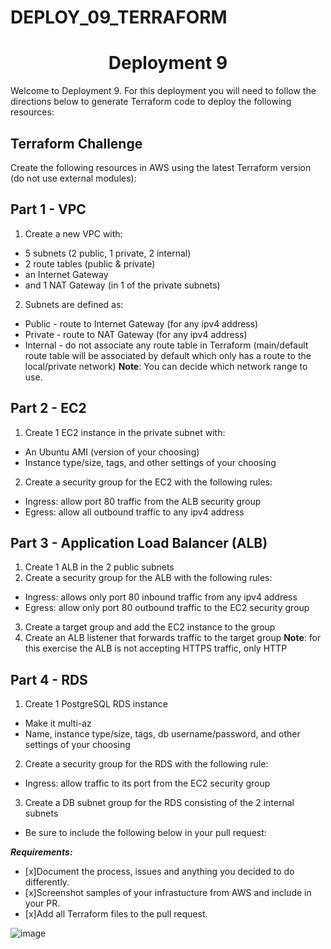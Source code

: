 # DEPLOY_09_TERRAFORM

<h1 align=center>Deployment 9</h1>

Welcome to Deployment 9. For this deployment you will need to follow the directions below to generate Terraform code to deploy the following resources:

## Terraform Challenge
Create the following resources in AWS using the latest Terraform version (do not use external modules):

## Part 1 - VPC
1. Create a new VPC with:
 * 5 subnets (2 public, 1 private, 2 internal)
 * 2 route tables (public & private)
 * an Internet Gateway
 * and 1 NAT Gateway (in 1 of the private subnets)

2. Subnets are defined as:
 * Public - route to Internet Gateway (for any ipv4 address)
 * Private - route to NAT Gateway (for any ipv4 address)
 * Internal - do not associate any route table in Terraform (main/default route table will be associated by default which only has a route to the local/private network)
**Note**: You can decide which network range to use.

## Part 2 - EC2
1. Create 1 EC2 instance in the private subnet with:
 * An Ubuntu AMI (version of your choosing)
 * Instance type/size, tags, and other settings of your choosing
2. Create a security group for the EC2 with the following rules:
 * Ingress: allow port 80 traffic from the ALB security group
 * Egress: allow all outbound traffic to any ipv4 address

## Part 3 - Application Load Balancer (ALB)
1. Create 1 ALB in the 2 public subnets
2. Create a security group for the ALB with the following rules:
 * Ingress: allows only port 80 inbound traffic from any ipv4 address
 * Egress: allow only port 80 outbound traffic to the EC2 security group
3. Create a target group and add the EC2 instance to the group
4. Create an ALB listener that forwards traffic to the target group
**Note**: for this exercise the ALB is not accepting HTTPS traffic, only HTTP

## Part 4 - RDS
1. Create 1 PostgreSQL RDS instance
 * Make it multi-az
 * Name, instance type/size, tags, db username/password, and other settings of your choosing
2. Create a security group for the RDS with the following rule:
 * Ingress: allow traffic to its port from the EC2 security group
3. Create a DB subnet group for the RDS consisting of the 2 internal subnets

- Be sure to include the following below in your pull request: 

***Requirements:*** 
- [x]Document the process, issues and anything you decided to do differently.
- [x]Screenshot samples of your infrastucture from AWS and include in your PR.
- [x]Add all Terraform files to the pull request.

![image](https://devops4solutions.com/wp-content/uploads/2020/09/Dockerpublish.png)
